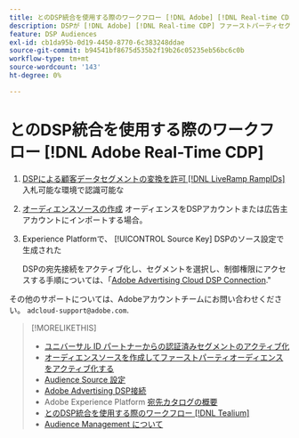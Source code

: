 ```yaml
---
title: とのDSP統合を使用する際のワークフロー [!DNL Adobe] [!DNL Real-time CDP]
description: DSPが [!DNL Adobe] [!DNL Real-time CDP] ファーストパーティセグメント。
feature: DSP Audiences
exl-id: cb1da95b-0d19-4450-8770-6c383248ddae
source-git-commit: b94541bf8675d535b2f19b26c05235eb56bc6c0b
workflow-type: tm+mt
source-wordcount: '143'
ht-degree: 0%

---
```


# とのDSP統合を使用する際のワークフロー [!DNL Adobe Real-Time CDP]

1. [DSPによる顧客データセグメントの変換を許可 [!DNL LiveRamp RampIDs]](source-universal-id.md) 入札可能な環境で認識可能な<!-- I don't think I need this here: This requires DSP account-level and campaign-level settings to enable segment sharing with [!DNL LiveRamp], which will translate customer data to [!DNL RampIDs] to create targetable segments. Your Adobe Account Team will perform this configuration. -->

1. [オーディエンスソースの作成](source-create.md) オーディエンスをDSPアカウントまたは広告主アカウントにインポートする場合。

1. Experience Platformで、 [!UICONTROL Source Key] DSPのソース設定で生成された

   DSPの宛先接続をアクティブ化し、セグメントを選択し、制御権限にアクセスする手順については、「[Adobe Advertising Cloud DSP Connection](https://experienceleague.adobe.com/docs/experience-platform/destinations/catalog/advertising/adobe-advertising-cloud-connection.html).&quot;

その他のサポートについては、Adobeアカウントチームにお問い合わせください。 `adcloud-support@adobe.com`.


>[!MORELIKETHIS]
>
>* [ユニバーサル ID パートナーからの認証済みセグメントのアクティブ化](source-universal-id.md)
>* [オーディエンスソースを作成してファーストパーティオーディエンスをアクティブ化する](source-create.md)
>* [Audience Source 設定](source-settings.md)
>* [Adobe Advertising DSP接続](https://experienceleague.adobe.com/docs/experience-platform/destinations/catalog/advertising/adobe-advertising-cloud-connection.html)
>* Adobe Experience Platform [宛先カタログの概要](https://experienceleague.adobe.com/docs/experience-platform/destinations/catalog/overview.html)
>* [とのDSP統合を使用する際のワークフロー [!DNL Tealium]](/help/dsp/audiences/sources/source-tealium.md)
>* [Audience Management について](/help/dsp/audiences/audience-about.md)
